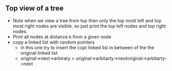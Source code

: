 ## Top view of a tree

- Note when we view a tree from top then only the top most left and top most right nodes are visible. so just print the top left nodes and top right nodes.
- Print all nodes at distance k from a given node
- copy a linked list with random pointers
    - in this one try to insert the copt linked list in between of the the original linked list
    - original->next->arbiraty = original->arbitarty->nextoriginal->arbitarty->next